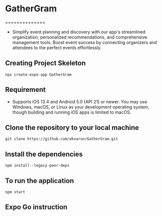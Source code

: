 # GatherGram

==============

- Simplify event planning and discovery with our app's streamlined organization, personalized recommendations, and comprehensive management tools. Boost event success by connecting organizers and attendees to the perfect events effortlessly.

## Creating Project Skeleton

`npx create-expo-app GatherGram`

## Requirement

- Supports iOS 13.4 and Android 5.0 (API 21) or newer. You may use Windows, macOS, or Linux as your development operating system, though building and running iOS apps is limited to macOS.

## Clone the repository to your local machine

`git clone https://github.com/akvarun/GatherGram.git`

## Install the dependencies

`npm install--legacy-peer-deps`

## To run the application

`npm start`

## Expo Go instruction
